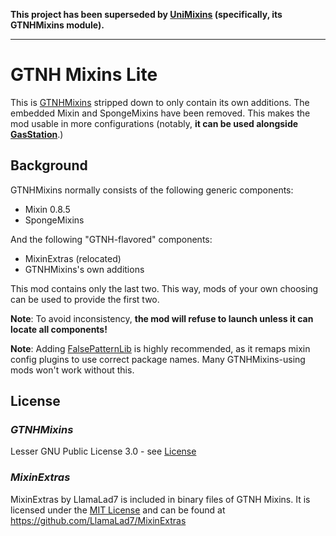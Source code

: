 **This project has been superseded by [UniMixins](https://github.com/LegacyModdingMC/UniMixins) (specifically, its GTNHMixins module).**

---

# GTNH Mixins Lite

This is [GTNHMixins](https://github.com/GTNewHorizons/GTNHMixins) stripped down to only contain its own additions. The embedded Mixin and SpongeMixins have been removed. This makes the mod usable in more configurations (notably, **it can be used alongside [GasStation](https://github.com/FalsePattern/GasStation)**.)

## Background

GTNHMixins normally consists of the following generic components:

* Mixin 0.8.5
* SpongeMixins

And the following "GTNH-flavored" components:

* MixinExtras (relocated)
* GTNHMixins's own additions

This mod contains only the last two. This way, mods of your own choosing can be used to provide the first two.

**Note**: To avoid inconsistency, **the mod will refuse to launch unless it can locate all components!**

**Note**: Adding [FalsePatternLib](https://github.com/FalsePattern/FalsePatternLib) is highly recommended, as it remaps mixin config plugins to use correct package names. Many GTNHMixins-using mods won't work without this.

## License

### _GTNHMixins_ 
Lesser GNU Public License 3.0 - see [License](LICENSE)

### _MixinExtras_

MixinExtras by LlamaLad7 is included in binary files of GTNH Mixins. It is licensed under the [MIT License](https://github.com/LlamaLad7/MixinExtras/blob/master/LICENSE) and can be found at https://github.com/LlamaLad7/MixinExtras
